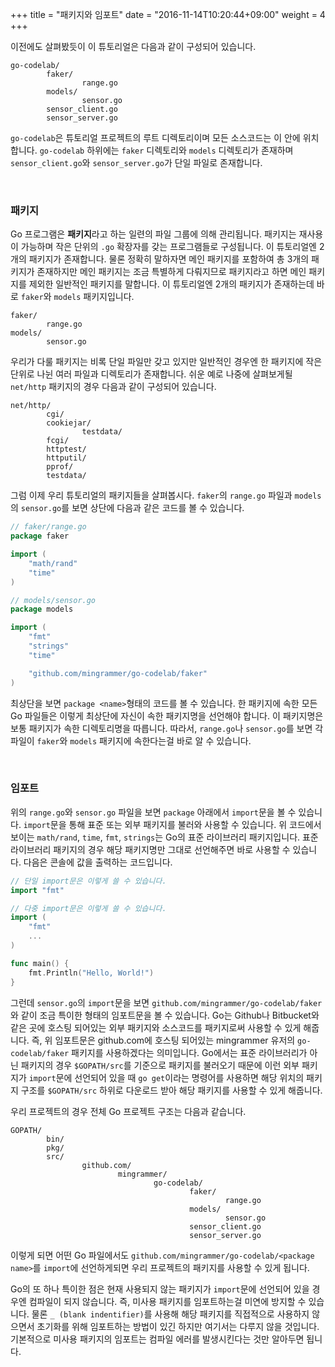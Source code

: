 +++
title = "패키지와 임포트"
date = "2016-11-14T10:20:44+09:00"
weight = 4
+++

이전에도 살펴봤듯이 이 튜토리얼은 다음과 같이 구성되어 있습니다.

```
go-codelab/
        faker/
                range.go
        models/
                sensor.go
        sensor_client.go
        sensor_server.go
``` 

`go-codelab`은 튜토리얼 프로젝트의 루트 디렉토리이며 모든 소스코드는 이 안에 위치합니다. `go-codelab` 하위에는 `faker` 디렉토리와 `models` 디렉토리가 존재하며 `sensor_client.go`와 `sensor_server.go`가 단일 파일로 존재합니다. 

<br>

### 패키지

Go 프로그램은 **패키지**라고 하는 일련의 파일 그룹에 의해 관리됩니다. 패키지는 재사용이 가능하며 작은 단위의 `.go` 확장자를 갖는 프로그램들로 구성됩니다. 이 튜토리얼엔 2개의 패키지가 존재합니다. 물론 정확히 말하자면 메인 패키지를 포함하여 총 3개의 패키지가 존재하지만 메인 패키지는 조금 특별하게 다뤄지므로 패키지라고 하면 메인 패키지를 제외한 일반적인 패키지를 말합니다. 이 튜토리얼엔 2개의 패키지가 존재하는데 바로 `faker`와 `models` 패키지입니다.

```
faker/
        range.go
models/
        sensor.go
```

우리가 다룰 패키지는 비록 단일 파일만 갖고 있지만 일반적인 경우엔 한 패키지에 작은 단위로 나뉜 여러 파일과 디렉토리가 존재합니다. 쉬운 예로 나중에 살펴보게될 `net/http` 패키지의 경우 다음과 같이 구성되어 있습니다.

```
net/http/
        cgi/
        cookiejar/
                testdata/
        fcgi/
        httptest/
        httputil/
        pprof/
        testdata/
``` 

그럼 이제 우리 튜토리얼의 패키지들을 살펴봅시다. `faker`의 `range.go` 파일과 `models`의 `sensor.go`를 보면 상단에 다음과 같은 코드를 볼 수 있습니다.

```go
// faker/range.go
package faker

import (
	"math/rand"
	"time"
)
```

```go
// models/sensor.go
package models

import (
	"fmt"
	"strings"
	"time"

	"github.com/mingrammer/go-codelab/faker"
)
```

최상단을 보면 `package <name>`형태의 코드를 볼 수 있습니다. 한 패키지에 속한 모든 Go 파일들은 이렇게 최상단에 자신이 속한 패키지명을 선언해야 합니다. 이 패키지명은 보통 패키지가 속한 디렉토리명을 따릅니다. 따라서, `range.go`나 `sensor.go`를 보면 각 파일이 `faker`와 `models` 패키지에 속한다는걸 바로 알 수 있습니다.

<br>

### 임포트

위의 `range.go`와 `sensor.go` 파일을 보면 `package` 아래에서 `import`문을 볼 수 있습니다.  `import`문을 통해 표준 또는 외부 패키지를 불러와 사용할 수 있습니다. 위 코드에서 보이는 `math/rand`, `time`, `fmt`, `strings`는 Go의 표준 라이브러리 패키지입니다. 표준 라이브러리 패키지의 경우 해당 패키지명만 그대로 선언해주면 바로 사용할 수 있습니다. 다음은 콘솔에 값을 출력하는 코드입니다.

```go
// 단일 import문은 이렇게 쓸 수 있습니다.
import "fmt"

// 다중 import문은 이렇게 쓸 수 있습니다.
import (
    "fmt"
    ...
)

func main() {
    fmt.Println("Hello, World!")
}
```

그런데 `sensor.go`의 `import`문을 보면 `github.com/mingrammer/go-codelab/faker`와 같이 조금 특이한 형태의 임포트문을 볼 수 있습니다. Go는 Github나 Bitbucket와 같은 곳에 호스팅 되어있는 외부 패키지와 소스코드를 패키지로써 사용할 수 있게 해줍니다. 즉, 위 임포트문은 github.com에 호스팅 되어있는 mingrammer 유저의 `go-codelab/faker` 패키지를 사용하겠다는 의미입니다. Go에서는 표준 라이브러리가 아닌 패키지의 경우 `$GOPATH/src`를 기준으로 패키지를 불러오기 때문에 이런 외부 패키지가 `import`문에 선언되어 있을 때  `go get`이라는 명령어를 사용하면 해당 위치의 패키지 구조를 `$GOPATH/src` 하위로 다운로드 받아 해당 패키지를 사용할 수 있게 해줍니다.  

우리 프로젝트의 경우 전체 Go 프로젝트 구조는 다음과 같습니다.

```
GOPATH/
        bin/
        pkg/
        src/
                github.com/
                        mingrammer/
                                go-codelab/
                                        faker/
                                                range.go
                                        models/
                                                sensor.go
                                        sensor_client.go
                                        sensor_server.go
```

이렇게 되면 어떤 Go 파일에서도 `github.com/mingrammer/go-codelab/<package name>`를 `import`에 선언하게되면 우리 프로젝트의 패키지를 사용할 수 있게 됩니다.

Go의 또 하나 특이한 점은 현재 사용되지 않는 패키지가 `import`문에 선언되어 있을 경우엔 컴파일이 되지 않습니다. 즉, 미사용 패키지를 임포트하는걸 미연에 방지할 수 있습니다. 물론 `_ (blank indentifier)`를 사용해 해당 패키지를 직접적으로 사용하지 않으면서 초기화를 위해 임포트하는 방법이 있긴 하지만 여기서는 다루지 않을 것입니다. 기본적으로 미사용 패키지의 임포트는 컴파일 에러를 발생시킨다는 것만 알아두면 됩니다. 
